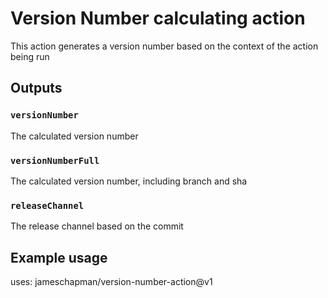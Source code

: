 # Version Number calculating action

This action generates a version number based on the context of the action being run

## Outputs

### `versionNumber`

The calculated version number

### `versionNumberFull`

The calculated version number, including branch and sha

### `releaseChannel`

The release channel based on the commit

## Example usage

uses: jameschapman/version-number-action@v1